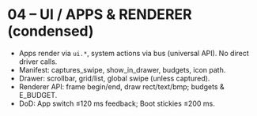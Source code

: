 # 04 – UI / APPS & RENDERER (condensed)
- Apps render via `ui.*`, system actions via bus (universal API). No direct driver calls.
- Manifest: captures_swipe, show_in_drawer, budgets, icon path.
- Drawer: scrollbar, grid/list, global swipe (unless captured).
- Renderer API: frame begin/end, draw rect/text/bmp; budgets & E_BUDGET.
- DoD: App switch ≤120 ms feedback; Boot stickies ≤200 ms.
